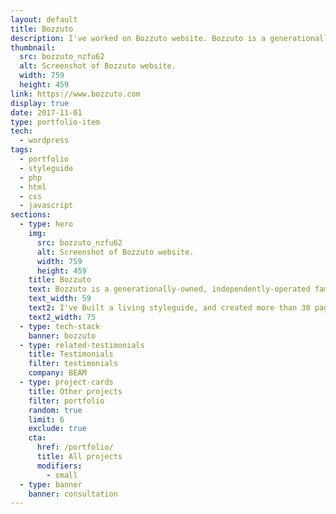 ```yaml
---
layout: default
title: Bozzuto
description: I've worked on Bozzuto website. Bozzuto is a generationally-owned, independently-operated family business, and a diversified real estate company.
thumbnail:
  src: bozzuto_nzfu62
  alt: Screenshot of Bozzuto website.
  width: 759
  height: 459
link: https://www.bozzuto.com
display: true
date: 2017-11-01
type: portfolio-item
tech:
  - wordpress
tags:
  - portfolio
  - styleguide
  - php
  - html
  - css
  - javascript
sections:
  - type: hero
    img:
      src: bozzuto_nzfu62
      alt: Screenshot of Bozzuto website.
      width: 759
      height: 459
    title: Bozzuto
    text: Bozzuto is a generationally-owned, independently-operated family business, and a diversified real estate company celebrated for developments, construction, property management and homebuilding.
    text_width: 59
    text2: I've Built a living styleguide, and created more than 30 pages from designs using reusable styleguide components.
    text2_width: 75
  - type: tech-stack
    banner: bozzuto
  - type: related-testimonials
    title: Testimonials
    filter: testimonials
    company: BEAM
  - type: project-cards
    title: Other projects
    filter: portfolio
    random: true
    limit: 6
    exclude: true
    cta:
      href: /portfolio/
      title: All projects
      modifiers:
        - small
  - type: banner
    banner: consultation
---
```


